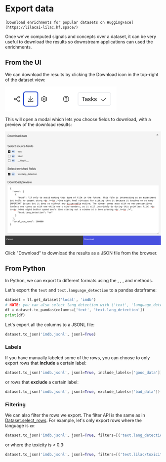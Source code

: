 # Export data

```{tip}
[Download enrichments for popular datasets on HuggingFace](https://lilacai-lilac.hf.space/)
```

Once we've computed signals and concepts over a dataset, it can be very useful to download the
results so downstream applications can used the enrichments.

## From the UI

We can download the results by clicking the Download icon in the top-right of the dataset view:

<img width=360 src="../_static/dataset/dataset_download_icon.png"></img>

This will open a modal which lets you choose fields to download, with a preview of the download
results:

<img src="../_static/dataset/dataset_download_modal.png"></img>

Click "Download" to download the results as a JSON file from the browser.

## From Python

In Python, we can export to different formats using the [](#Dataset.to_pandas),
[](#Dataset.to_json), [](#Dataset.to_parquet), [](#Dataset.to_csv) and [](#Dataset.to_huggingface)
methods.

Let's export the `text` and `text.language_detection` to a pandas dataframe:

```python
dataset = ll.get_dataset('local', 'imdb')
# NOTE: you can also select lang detection with ('text', 'language_detection')
df = dataset.to_pandas(columns=['text', 'text.lang_detection'])
print(df)
```

Let's export all the columns to a JSONL file:

```python
dataset.to_json('imdb.jsonl', jsonl=True)
```

### Labels

If you have manually labeled some of the rows, you can choose to only export rows that **include** a
certain label:

```python
dataset.to_json('imdb.jsonl', jsonl=True, include_labels=['good_data'])
```

or rows that **exclude** a certain label:

```python
dataset.to_json('imdb.jsonl', jsonl=True, exclude_labels=['bad_data'])
```

### Filtering

We can also filter the rows we export. The filter API is the same as in
[Dataset.select_rows](./dataset_query.md#filters). For example, let's only export rows where the
language is `en`:

```python
dataset.to_json('imdb.jsonl', jsonl=True, filters=[('text.lang_detection', 'equals', 'en')])
```

or where the toxicity is < 0.3:

```python
dataset.to_json('imdb.jsonl', jsonl=True, filters=[('text.lilac/toxicity/gte-small.score', 'less', 0.3)])
```
